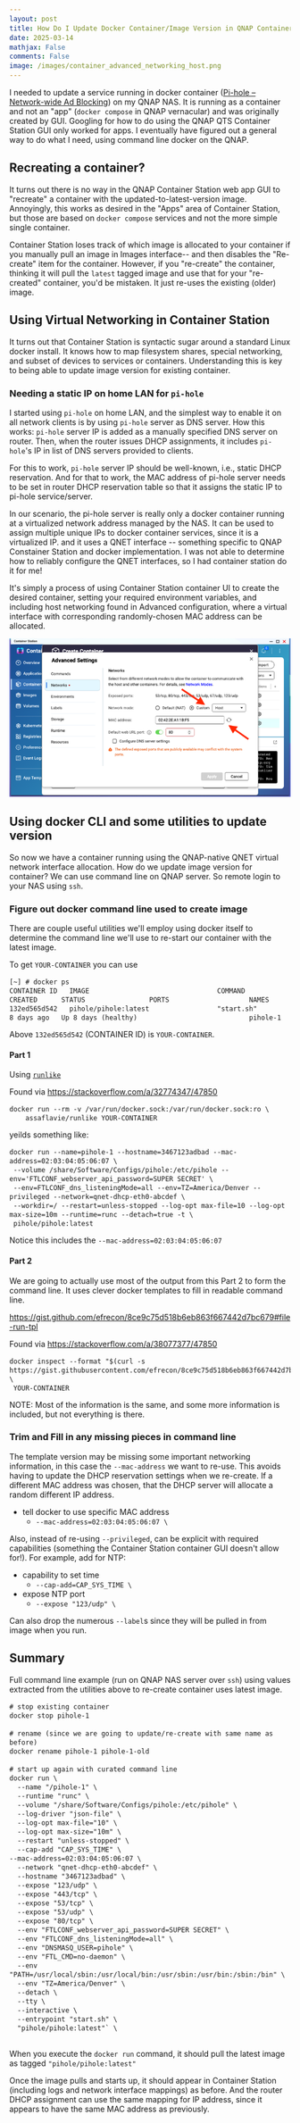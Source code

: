 ```yaml
---
layout: post
title: How Do I Update Docker Container/Image Version in QNAP Container Station?
date: 2025-03-14
mathjax: False
comments: False
image: /images/container_advanced_networking_host.png
---
```


I needed to update a service running in docker container ([Pi-hole – Network-wide Ad Blocking](https://pi-hole.net/)) on my QNAP NAS. It is running as a container and not an "app" (`docker compose` in QNAP vernacular) and was originally created by GUI. Googling for how to do using the QNAP QTS Container Station GUI only worked for apps. I eventually have figured out a general way to do what I need, using command line docker on the QNAP.

## Recreating a container?

It turns out there is no way in the QNAP Container Station web app GUI to "recreate" a container with the updated-to-latest-version image. Annoyingly, this works as desired in the "Apps" area of Container Station, but those are based on `docker compose` services and not the more simple single container.


Container Station loses track of which image is allocated to your container if you manually pull an image in Images interface-- and then disables the "Re-create" item for the container.  However, if you "re-create" the container, thinking it will pull the `latest` tagged image and use that for your "re-created" container, you'd be mistaken. It just re-uses the existing (older) image.


## Using Virtual Networking in Container Station

It turns out that Container Station is syntactic sugar around a standard Linux docker install. It knows how to map filesystem shares, special networking, and subset of devices to services or containers. Understanding this is key to being able to update image version for existing container.

### Needing a static IP on home LAN for `pi-hole`

I started using `pi-hole` on home LAN, and the simplest way to enable it on all network clients is by using  `pi-hole` server as DNS server. How this works: `pi-hole` server IP is added as a manually specified DNS server on router. Then, when the router issues DHCP assignments, it includes `pi-hole`'s IP in list of DNS servers provided to clients.

For this to work, `pi-hole` server IP should be well-known, i.e., static DHCP reservation.  And for that to work, the MAC address of pi-hole server needs to be set in router DHCP reservation table so that it assigns the static IP to pi-hole service/server.

In our scenario, the pi-hole server is really only a docker container running at a virtualized network address managed by the NAS. It can be used to assign multiple unique IPs to docker container services, since it is a virtualized IP. and it uses a QNET interface -- something specific to QNAP Constainer Station and docker implementation.  I was not able to determine how to reliably configure the QNET interfaces, so I had container station do it for me!

It's simply a process of using Container Station container UI to create the desired container, setting your required environment variables, and including host networking found in Advanced configuration, where a virtual interface with corresponding randomly-chosen MAC address can be allocated.

![including host networking found in Advanced configuration <>](/images/container_advanced_networking_host.png "Including host networking found in Advanced configuration")

## Using docker CLI and some utilities to update version

So now we have a container running using the QNAP-native QNET virtual network interface allocation. How do we update image version for container?  We can use command line on QNAP server.  So remote login to your NAS using `ssh`.

### Figure out docker command line used to create image

There are couple useful utilities we'll employ using docker itself to determine the command line we'll use to re-start our container with the latest image.

To get `YOUR-CONTAINER` you can use

```shell
[~] # docker ps
CONTAINER ID   IMAGE                                COMMAND                  CREATED      STATUS                PORTS                    NAMES
132ed565d542   pihole/pihole:latest                 "start.sh"               8 days ago   Up 8 days (healthy)                            pihole-1
```

Above `132ed565d542` (CONTAINER ID) is `YOUR-CONTAINER`.
#### Part 1

Using [`runlike`](https://github.com/lavie/runlike)

Found via <https://stackoverflow.com/a/32774347/47850>


```shell
docker run --rm -v /var/run/docker.sock:/var/run/docker.sock:ro \
    assaflavie/runlike YOUR-CONTAINER
```

yeilds something like:


```shell
docker run --name=pihole-1 --hostname=3467123adbad --mac-address=02:03:04:05:06:07 \
 --volume /share/Software/Configs/pihole:/etc/pihole --env='FTLCONF_webserver_api_password=SUPER SECRET' \
 --env=FTLCONF_dns_listeningMode=all --env=TZ=America/Denver --privileged --network=qnet-dhcp-eth0-abcdef \
 --workdir=/ --restart=unless-stopped --log-opt max-file=10 --log-opt max-size=10m --runtime=runc --detach=true -t \
 pihole/pihole:latest
```

Notice this includes the `--mac-address=02:03:04:05:06:07`

#### Part 2

We are going to actually use most of the output from this Part 2 to form the command line. It uses clever docker templates to fill in readable command line.

<https://gist.github.com/efrecon/8ce9c75d518b6eb863f667442d7bc679#file-run-tpl>

Found via <https://stackoverflow.com/a/38077377/47850>

```shell
docker inspect --format "$(curl -s https://gist.githubusercontent.com/efrecon/8ce9c75d518b6eb863f667442d7bc679/raw/run.tpl)" \
 YOUR-CONTAINER
```

NOTE: Most of the information is the same, and some more information is included, but not everything is there.

### Trim and Fill in any missing pieces in command line

The template version may be missing some important networking information, in this case the `--mac-address` we want to re-use. This avoids having to update the DHCP reservation settings when we re-create.  If a different MAC address was chosen, that the DHCP server will allocate a random different IP address.

- tell docker to use specific MAC address
  -  `--mac-address=02:03:04:05:06:07 \`

Also, instead of re-using `--privileged`, can be explicit with required capabilities (something the Container Station container GUI doesn't allow for!). For example, add for NTP:

- capability to set time
  - `--cap-add=CAP_SYS_TIME \`
- expose NTP port
  - `--expose "123/udp" \`


Can also drop the numerous `--label`s since they will be pulled in from image when you run.

## Summary

Full command line example (run on QNAP NAS server over `ssh`) using values extracted from the utilities above to re-create container uses latest image.

```shell
# stop existing container
docker stop pihole-1

# rename (since we are going to update/re-create with same name as before)
docker rename pihole-1 pihole-1-old

# start up again with curated command line
docker run \
  --name "/pihole-1" \
  --runtime "runc" \
  --volume "/share/Software/Configs/pihole:/etc/pihole" \
  --log-driver "json-file" \
  --log-opt max-file="10" \
  --log-opt max-size="10m" \
  --restart "unless-stopped" \
  --cap-add "CAP_SYS_TIME" \
--mac-address=02:03:04:05:06:07 \
  --network "qnet-dhcp-eth0-abcdef" \
  --hostname "3467123adbad" \
  --expose "123/udp" \
  --expose "443/tcp" \
  --expose "53/tcp" \
  --expose "53/udp" \
  --expose "80/tcp" \
  --env "FTLCONF_webserver_api_password=SUPER SECRET" \
  --env "FTLCONF_dns_listeningMode=all" \
  --env "DNSMASQ_USER=pihole" \
  --env "FTL_CMD=no-daemon" \
  --env "PATH=/usr/local/sbin:/usr/local/bin:/usr/sbin:/usr/bin:/sbin:/bin" \
  --env "TZ=America/Denver" \
  --detach \
  --tty \
  --interactive \
  --entrypoint "start.sh" \
  "pihole/pihole:latest"` \


```

When you execute the `docker run` command, it should pull the latest image as tagged `"pihole/pihole:latest"`

Once the image pulls and starts up, it should appear in Container Station (including logs and network interface mappings) as before.  And the router DHCP assignment can use the same mapping for IP address, since it appears to have the same MAC address as previously.
